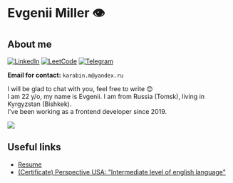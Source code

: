# Evgenii Miller 👁️

## About me

[![LinkedIn](https://img.shields.io/badge/linkedin-%230077B5.svg?style=for-the-badge&logo=linkedin&logoColor=white)](https://www.linkedin.com/in/ev-miller)
[![LeetCode](https://img.shields.io/badge/LeetCode-000000?style=for-the-badge&logo=LeetCode&logoColor=#d16c06)](https://leetcode.com/wGloom)
[![Telegram](https://img.shields.io/badge/Telegram-2CA5E0?style=for-the-badge&logo=telegram&logoColor=white)](https://t.me/whiteGloom)

**Email for contact:** `karabin.m@yandex.ru`

I will be glad to chat with you, feel free to write 😊\
I am 22 y/o, my name is Evgenii. I am from Russia (Tomsk), living in Kyrgyzstan (Bishkek).\
I've been working as a frontend developer since 2019.

[![](https://leetcard.jacoblin.cool/wGloom?ext=heatmap)](https://leetcode.com/wGloom)

## Useful links

* [Resume](./files/resume.pdf)
* [(Certificate) Perspective USA: "Intermediate level of english language"](./files/certificate_perspective_usa_intermediate_english.png)
